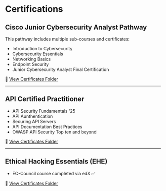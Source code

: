 # Certifications

## Cisco Junior Cybersecurity Analyst Pathway
This pathway includes multiple sub-courses and certificates:

- Introduction to Cybersecurity  
- Cybersecurity Essentials  
- Networking Basics   
- Endpoint Security   
- Junior Cybersecurity Analyst Final Certification 

🔗 [View Certificates Folder](Cisco%20Junior%20Cybersecurity%20Analyst%20Pathway/)






---

## API Certified Practitioner
- API Security Fundamentals '25
- API Aunthentication
- Securing API Servers
- API Documentation Best Practices
- OWASP API Security Top ten and beyond 

🔗 [View Certificates Folder](./)

---
## Ethical Hacking Essentials (EHE)
- EC-Council course completed via edX ✅  

🔗 [View Certificates Folder](./)

 

